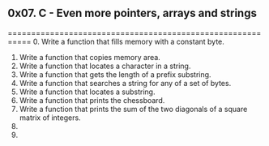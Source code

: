 ## 0x07. C - Even more pointers, arrays and strings
===========================================================
0. Write a function that fills memory with a constant byte.
1. Write a function that copies memory area.
2. Write a function that locates a character in a string.
3. Write a function that gets the length of a prefix substring.
4. Write a function that searches a string for any of a set of bytes.
5. Write a function that locates a substring.
6. Write a function that prints the chessboard.
7. Write a function that prints the sum of the two diagonals of a square matrix of integers.
8. 
9.
